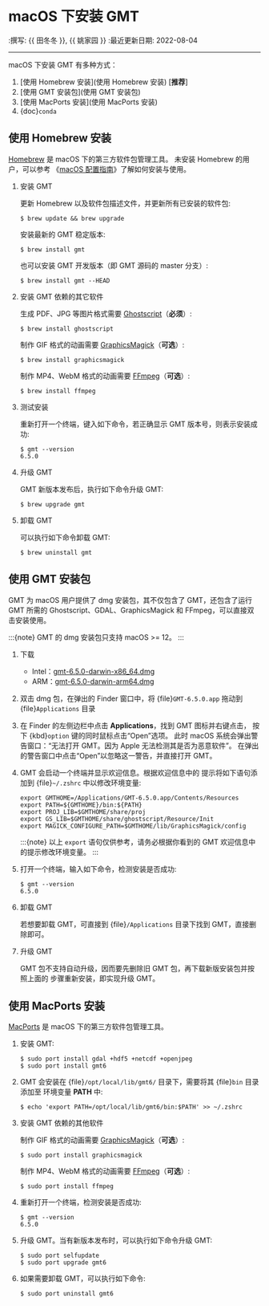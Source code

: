 # macOS 下安装 GMT

:撰写: {{ 田冬冬 }}, {{ 姚家园 }}
:最近更新日期: 2022-08-04

---

macOS 下安装 GMT 有多种方式：

1. [使用 Homebrew 安装](使用 Homebrew 安装) \[**推荐**\]
2. [使用 GMT 安装包](使用 GMT 安装包)
3. [使用 MacPorts 安装](使用 MacPorts 安装)
4. {doc}`conda`

## 使用 Homebrew 安装

[Homebrew](https://brew.sh/) 是 macOS 下的第三方软件包管理工具。
未安装 Homebrew 的用户，可以参考
《[macOS 配置指南](https://seismo-learn.org/seismology101/computer/macos-setup/#homebrew)》了解如何安装与使用。

1. 安装 GMT

   更新 Homebrew 以及软件包描述文件，并更新所有已安装的软件包:

   ```
   $ brew update && brew upgrade
   ```

   安装最新的 GMT 稳定版本:

   ```
   $ brew install gmt
   ```

   也可以安装 GMT 开发版本（即 GMT 源码的 master 分支）:

   ```
   $ brew install gmt --HEAD
   ```

2. 安装 GMT 依赖的其它软件

   生成 PDF、JPG 等图片格式需要 [Ghostscript](https://www.ghostscript.com/)（**必须**）:

   ```
   $ brew install ghostscript
   ```

   制作 GIF 格式的动画需要 [GraphicsMagick](http://www.graphicsmagick.org/)（**可选**）:

   ```
   $ brew install graphicsmagick
   ```

   制作 MP4、WebM 格式的动画需要 [FFmpeg](https://ffmpeg.org/)（**可选**）:

   ```
   $ brew install ffmpeg
   ```

3. 测试安装

   重新打开一个终端，键入如下命令，若正确显示 GMT 版本号，则表示安装成功:

   ```
   $ gmt --version
   6.5.0
   ```

4. 升级 GMT

   GMT 新版本发布后，执行如下命令升级 GMT:

   ```
   $ brew upgrade gmt
   ```

5. 卸载 GMT

   可以执行如下命令卸载 GMT:

   ```
   $ brew uninstall gmt
   ```

## 使用 GMT 安装包

GMT 为 macOS 用户提供了 dmg 安装包，其不仅包含了 GMT，还包含了运行 GMT 所需的
Ghostscript、GDAL、GraphicsMagick 和 FFmpeg，可以直接双击安装使用。

:::{note}
GMT 的 dmg 安装包只支持 macOS >= 12。
:::

1. 下载

   - Intel：[gmt-6.5.0-darwin-x86_64.dmg](http://mirrors.ustc.edu.cn/gmt/bin/gmt-6.5.0-darwin-x86_64.dmg)
   - ARM：[gmt-6.5.0-darwin-arm64.dmg](http://mirrors.ustc.edu.cn/gmt/bin/gmt-6.5.0-darwin-arm64.dmg)

2. 双击 dmg 包，在弹出的 Finder 窗口中，将 {file}`GMT-6.5.0.app` 拖动到 {file}`Applications` 目录

3. 在 Finder 的左侧边栏中点击 **Applications**，找到 GMT 图标并右键点击，
   按下 {kbd}`option` 键的同时鼠标点击“Open”选项。
   此时 macOS 系统会弹出警告窗口：“无法打开 GMT。因为 Apple 无法检测其是否为恶意软件”。
   在弹出的警告窗口中点击“Open”以忽略这一警告，并直接打开 GMT。

4. GMT 会启动一个终端并显示欢迎信息。根据欢迎信息中的
   提示将如下语句添加到 {file}`~/.zshrc` 中以修改环境变量:

   ```
   export GMTHOME=/Applications/GMT-6.5.0.app/Contents/Resources
   export PATH=${GMTHOME}/bin:${PATH}
   export PROJ_LIB=$GMTHOME/share/proj
   export GS_LIB=$GMTHOME/share/ghostscript/Resource/Init
   export MAGICK_CONFIGURE_PATH=$GMTHOME/lib/GraphicsMagick/config
   ```

   :::{note}
   以上 `export` 语句仅供参考，请务必根据你看到的 GMT 欢迎信息中的提示修改环境变量。
   :::

5. 打开一个终端，输入如下命令，检测安装是否成功:

   ```
   $ gmt --version
   6.5.0
   ```

6. 卸载 GMT

   若想要卸载 GMT，可直接到 {file}`/Applications` 目录下找到 GMT，直接删除即可。

7. 升级 GMT

   GMT 包不支持自动升级，因而要先删除旧 GMT 包，再下载新版安装包并按照上面的
   步骤重新安装，即实现升级 GMT。

## 使用 MacPorts 安装

[MacPorts](https://www.macports.org/) 是 macOS 下的第三方软件包管理工具。

1. 安装 GMT:

   ```
   $ sudo port install gdal +hdf5 +netcdf +openjpeg
   $ sudo port install gmt6
   ```

2. GMT 会安装在 {file}`/opt/local/lib/gmt6/` 目录下，需要将其 {file}`bin` 目录添加至
   环境变量 **PATH** 中:

   ```
   $ echo 'export PATH=/opt/local/lib/gmt6/bin:$PATH' >> ~/.zshrc
   ```

3. 安装 GMT 依赖的其他软件

   制作 GIF 格式的动画需要 [GraphicsMagick](http://www.graphicsmagick.org/)（**可选**）:

   ```
   $ sudo port install graphicsmagick
   ```

   制作 MP4、WebM 格式的动画需要 [FFmpeg](https://ffmpeg.org/)（**可选**）:

   ```
   $ sudo port install ffmpeg
   ```

4. 重新打开一个终端，检测安装是否成功:

   ```
   $ gmt --version
   6.5.0
   ```

5. 升级 GMT。当有新版本发布时，可以执行如下命令升级 GMT:

   ```
   $ sudo port selfupdate
   $ sudo port upgrade gmt6
   ```

6. 如果需要卸载 GMT，可以执行如下命令:

   ```
   $ sudo port uninstall gmt6
   ```
